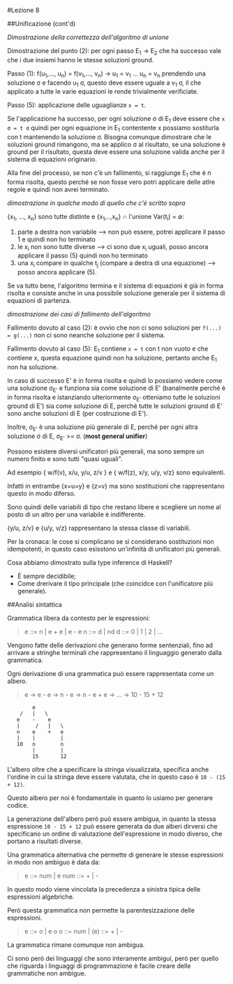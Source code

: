 #Lezione 8

##Unificazione (cont'd)

*Dimostrazione della correttezza dell'algoritmo di unione*

Dimostrazione del punto (2): per ogni passo E<sub>1</sub> -> E<sub>2</sub> che ha successo vale che i due insiemi hanno le stesse soluzioni ground.

Passo (1): f(u<sub>1</sub>,..., u<sub>n</sub>) = f(v<sub>1</sub>,..., v<sub>n</sub>) -> u<sub>1</sub> = v<sub>1</sub> ... u<sub>n</sub> = v<sub>n</sub>
prendendo una soluzione σ e facendo u<sub>1</sub> σ, questo deve essere uguale a v<sub>1</sub> σ, il che applicato a tutte le varie equazioni le rende trivialmente verificiate.

Passo (5): applicazione delle uguaglianze `x = t`.

Se l'applicazione ha successo, per ogni soluzione σ di E<sub>1</sub> deve essere che `x σ = t σ` quindi per ogni equazione in E<sub>1</sub> contentente x possiamo sostiturla con t mantenendo la soluzione σ.
Bisogna comunque dimostrare che le soluzioni ground rimangono, ma se applico σ al risultato, se una soluzione è ground per il risultato, questa deve essere una soluzione valida anche per il sistema di equazioni originario.

Alla fine del processo, se non c'è un fallimento, si raggiunge E<sub>1</sub> che è n forma risolta, questo perché se non fosse vero potri applicare delle atlre regole e quindi non avrei terminato.

*dimostrazione in qualche modo di quello che c'è scritto sopra*

{x<sub>1</sub>, ..., x<sub>n</sub>} sono tutte distinte e {x<sub>1</sub>,..,x<sub>n</sub>} ∩ l'unione Var(t<sub>i</sub>) = ∅:

1. parte a destra non variabile --> non può essere, potrei applicare il passo 1 e quindi non ho terminato
2. le x<sub>i</sub> non sono tutte diverse --> ci sono due x<sub>i</sub> uguali, posso ancora applicare il passo (5) quindi non ho terminato
3. una x<sub>i</sub> compare in qualche t<sub>j</sub> (compare a destra di una equazione) --> posso ancora applicare (5). 

Se va tutto bene, l'algoritmo termina e il sistema di equazioni è già in forma risolta e consiste anche in una possibile soluzione generale per il sistema di equazioni di partenza.

*dimostrazione dei casi di fallimento dell'algoritmo*

Fallimento dovuto al caso (2): è ovvio che non ci sono soluzioni per `f(...) = g(...)` non ci sono neanche soluzione per il sistema.

Fallimento dovuto al caso (5): E<sub>1</sub> contiene `x = t` con t non vuoto e che contiene x, questa equazione quindi non ha soluzione, pertanto anche E<sub>1</sub> non ha soluzione.

In caso di successo E' è in forma risolta e quindi lo possiamo vedere come una soluzione σ<sub>E'</sub> e funziona sia come soluzione di E' (banalmente perché è in forma risolta e istanziando ulteriormente σ<sub>E'</sub> otteniamo tutte le soluzioni ground di E') sia come soluzione di E, perché tutte le soluzioni ground di E' sono anche soluzioni di E (per costruzione di E').

Inoltre, σ<sub>E'</sub> è una soluzione più generale di E, perché per ogni altra soluzione σ di E, σ<sub>E'</sub> >= σ. (**most general unifier**) 

Possono esistere diversi unificatori più generali, ma sono sempre un numero finito e sono tutti "quasi uguali".

Ad esempio { w/f(v), x/u, y/u, z/v } e { w/f(z), x/y, u/y, v/z} sono equivalenti.

Infatti in entrambe {x=u=y} e {z=v} ma sono sostituzioni che rappresentano questo in modo diferso.

Sono quindi delle variabili di tipo che restano libere e scegliere un nome al posto di un altro per una variabile è indifferente.

{y/u, z/v} e {u/y, v/z} rappresentano la stessa classe di variabili.

Per la cronaca: le cose si complicano se si considerano sostituzioni non idempotenti, in questo caso esisstono un'infinità di unificatori più generali.

Cosa abbiamo dimostrato sulla type inference di Haskell?

- È sempre decidibile;
- Come drerivare il tipo principale (che coincidce con l'unificatore più generale).

##Analisi sintattica

Grammatica libera da contesto per le espressioni:
> e ::= n | e + e | e - e
> n ::= d | nd
> d ::= 0 | 1 | 2 | ...

Vengono fatte delle derivazioni che generano forme sentenziali, fino ad arrivare a stringhe terminali che rappresentano il linguaggio generato dalla grammatica.

Ogni derivazione di una grammatica può essere rappresentata come un albero.

> e -> e - e -> n - e -> n - e + e -> ... -> 10 - 15 + 12

```
        e
    /   |   \
   e    -    e
   |     /   |   \
   n    e    +   e
   |    |        |
   10   n        n
        |        |
        15       12
```

L'albero oltre che a specificare la stringa visualizzata, specifica anche l'ordine in cui la stringa deve essere valutata, che in questo caso è `10 - (15 + 12)`.

Questo albero per noi è fondamentale in quanto lo usiamo per generare codice.

La generazione dell'albero però può essere ambigua, in quanto la stessa espressione `10 - 15 + 12` può essere generata da due alberi dirversi che specificano un ordine di valutazione dell'espressione in modo diverso, che portano a risultati diverse.

Una grammatica alternativa che permette di generare le stesse espressioni in modo non ambiguo è data da:

> e    ::= num | e <op> num
> <op> ::= + | -

In questo modo viene vincolata la precedenza a sinistra tipica delle espressioni algebriche.

Però questa grammatica non permette la parentesizzazione delle espressioni.

> e    ::= o | e <op> o
> o    ::= num | (e)
> <op> ::= + | -

La grammatica rimane comunque non ambigua.

Ci sono però dei linguaggi che sono interamente ambigui, però per quello che riguarda i linguaggi di programmazione è facile creare delle grammatiche non ambigue.